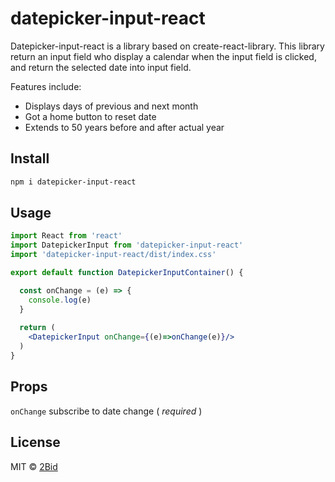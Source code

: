 # datepicker-input-react

Datepicker-input-react is a library based on create-react-library.
This library return an input field who display a calendar when the input field is clicked, and return the selected date into input field.

Features include:
- Displays days of previous and next month
- Got a home button to reset date
- Extends to 50 years before and after actual year

## Install

```bash
npm i datepicker-input-react
```

## Usage

```jsx
import React from 'react'
import DatepickerInput from 'datepicker-input-react'
import 'datepicker-input-react/dist/index.css'

export default function DatepickerInputContainer() {

  const onChange = (e) => {
    console.log(e)
  }
  
  return (
    <DatepickerInput onChange={(e)=>onChange(e)}/>
  )
}
```

## Props

```onChange``` subscribe to date change ( *required* )

## License

MIT © [2Bid](https://github.com/2Bid)
